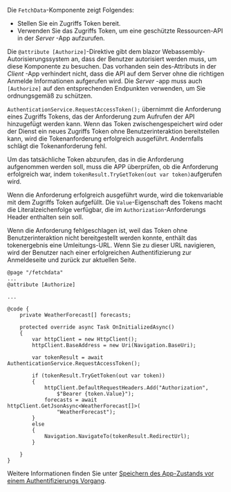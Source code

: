 Die `FetchData`-Komponente zeigt Folgendes:

* Stellen Sie ein Zugriffs Token bereit.
* Verwenden Sie das Zugriffs Token, um eine geschützte Ressourcen-API in der *Server* -App aufzurufen.

Die `@attribute [Authorize]`-Direktive gibt dem blazor Webassembly-Autorisierungssystem an, dass der Benutzer autorisiert werden muss, um diese Komponente zu besuchen. Das vorhanden sein des-Attributs in der *Client* -App verhindert nicht, dass die API auf dem Server ohne die richtigen Anmelde Informationen aufgerufen wird. Die *Server* -app muss auch `[Authorize]` auf den entsprechenden Endpunkten verwenden, um Sie ordnungsgemäß zu schützen.

`AuthenticationService.RequestAccessToken();` übernimmt die Anforderung eines Zugriffs Tokens, das der Anforderung zum Aufrufen der API hinzugefügt werden kann. Wenn das Token zwischengespeichert wird oder der Dienst ein neues Zugriffs Token ohne Benutzerinteraktion bereitstellen kann, wird die Tokenanforderung erfolgreich ausgeführt. Andernfalls schlägt die Tokenanforderung fehl.

Um das tatsächliche Token abzurufen, das in die Anforderung aufgenommen werden soll, muss die APP überprüfen, ob die Anforderung erfolgreich war, indem `tokenResult.TryGetToken(out var token)`aufgerufen wird. 

Wenn die Anforderung erfolgreich ausgeführt wurde, wird die tokenvariable mit dem Zugriffs Token aufgefüllt. Die `Value`-Eigenschaft des Tokens macht die Literalzeichenfolge verfügbar, die im `Authorization`-Anforderungs Header enthalten sein soll.

Wenn die Anforderung fehlgeschlagen ist, weil das Token ohne Benutzerinteraktion nicht bereitgestellt werden konnte, enthält das tokenergebnis eine Umleitungs-URL. Wenn Sie zu dieser URL navigieren, wird der Benutzer nach einer erfolgreichen Authentifizierung zur Anmeldeseite und zurück zur aktuellen Seite.

```razor
@page "/fetchdata"
...
@attribute [Authorize]

...

@code {
    private WeatherForecast[] forecasts;

    protected override async Task OnInitializedAsync()
    {
        var httpClient = new HttpClient();
        httpClient.BaseAddress = new Uri(Navigation.BaseUri);

        var tokenResult = await AuthenticationService.RequestAccessToken();

        if (tokenResult.TryGetToken(out var token))
        {
            httpClient.DefaultRequestHeaders.Add("Authorization", 
                $"Bearer {token.Value}");
            forecasts = await httpClient.GetJsonAsync<WeatherForecast[]>(
                "WeatherForecast");
        }
        else
        {
            Navigation.NavigateTo(tokenResult.RedirectUrl);
        }

    }
}
```

Weitere Informationen finden Sie unter [Speichern des App-Zustands vor einem Authentifizierungs Vorgang](xref:security/blazor/webassembly/additional-scenarios#save-app-state-before-an-authentication-operation).
